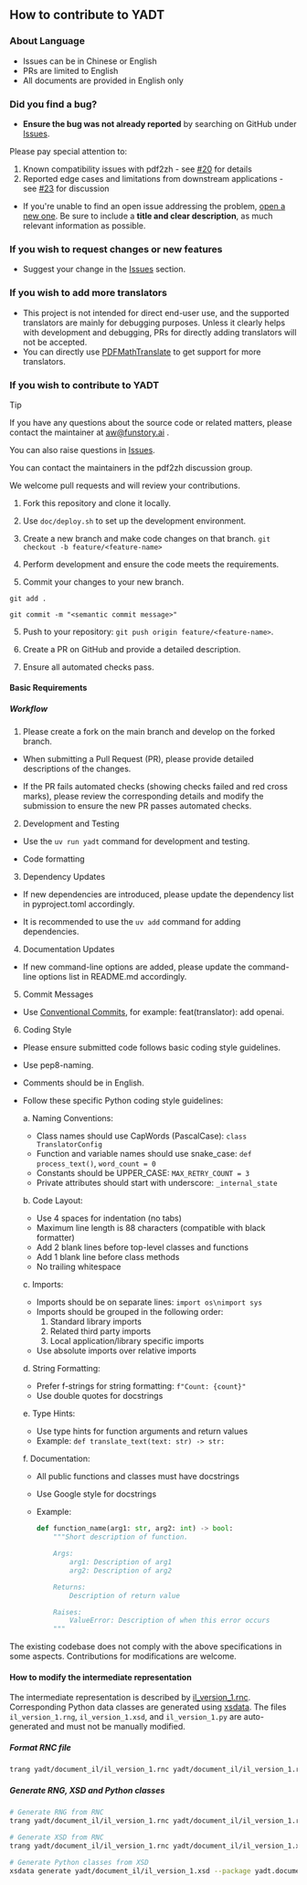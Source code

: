 ## How to contribute to YADT

### **About Language**

- Issues can be in Chinese or English
- PRs are limited to English
- All documents are provided in English only

### **Did you find a bug?**

- **Ensure the bug was not already reported** by searching on GitHub under [Issues](https://github.com/funstory-ai/yadt/issues).

Please pay special attention to:

1. Known compatibility issues with pdf2zh - see [#20](https://github.com/funstory-ai/yadt/issues/20) for details
2. Reported edge cases and limitations from downstream applications - see [#23](https://github.com/funstory-ai/yadt/issues/23) for discussion

- If you're unable to find an open issue addressing the problem, [open a new one](https://github.com/funstory-ai/yadt/issues/new?template=bug_report.md). Be sure to include a **title and clear description**, as much relevant information as possible.

### **If you wish to request changes or new features**

- Suggest your change in the [Issues](https://github.com/funstory-ai/yadt/issues/new?template=feature_request.md) section.

### **If you wish to add more translators**

- This project is not intended for direct end-user use, and the supported translators are mainly for debugging purposes. Unless it clearly helps with development and debugging, PRs for directly adding translators will not be accepted.
- You can directly use [PDFMathTranslate](https://github.com/Byaidu/PDFMathTranslate) to get support for more translators.

### **If you wish to contribute to YADT**

> [!TIP]
>
> If you have any questions about the source code or related matters, please contact the maintainer at aw@funstory.ai .
> 
> You can also raise questions in [Issues](https://github.com/funstory-ai/yadt/issues).
> 
> You can contact the maintainers in the pdf2zh discussion group.
> 
> We welcome pull requests and will review your contributions.


1. Fork this repository and clone it locally.
2. Use `doc/deploy.sh` to set up the development  environment.
3. Create a new branch and make code changes on that branch. `git checkout -b feature/<feature-name>`
4. Perform development and ensure the code meets the requirements.

5. Commit your changes to your new branch.

```
git add .

git commit -m "<semantic commit message>"
```

5. Push to your repository: `git push origin feature/<feature-name>`.

6. Create a PR on GitHub and provide a detailed description.

7. Ensure all automated checks pass.

#### Basic Requirements

##### Workflow

1. Please create a fork on the main branch and develop on the forked branch.

- When submitting a Pull Request (PR), please provide detailed descriptions of the changes.

- If the PR fails automated checks (showing checks failed and red cross marks), please review the corresponding details and modify the submission to ensure the new PR passes automated checks.

2. Development and Testing

- Use the `uv run yadt` command for development and testing.

- Code formatting

3. Dependency Updates

- If new dependencies are introduced, please update the dependency list in pyproject.toml accordingly.

- It is recommended to use the `uv add` command for adding dependencies.

4. Documentation Updates

- If new command-line options are added, please update the command-line options list in README.md accordingly.

5. Commit Messages

- Use [Conventional Commits](https://www.conventionalcommits.org/en/v1.0.0/), for example: feat(translator): add openai.

6. Coding Style

- Please ensure submitted code follows basic coding style guidelines.
- Use pep8-naming.
- Comments should be in English.
- Follow these specific Python coding style guidelines:

  a. Naming Conventions:

  - Class names should use CapWords (PascalCase): `class TranslatorConfig`
  - Function and variable names should use snake_case: `def process_text()`, `word_count = 0`
  - Constants should be UPPER_CASE: `MAX_RETRY_COUNT = 3`
  - Private attributes should start with underscore: `_internal_state`

  b. Code Layout:

  - Use 4 spaces for indentation (no tabs)
  - Maximum line length is 88 characters (compatible with black formatter)
  - Add 2 blank lines before top-level classes and functions
  - Add 1 blank line before class methods
  - No trailing whitespace

  c. Imports:

  - Imports should be on separate lines: `import os\nimport sys`
  - Imports should be grouped in the following order:
    1.  Standard library imports
    2.  Related third party imports
    3.  Local application/library specific imports
  - Use absolute imports over relative imports

  d. String Formatting:

  - Prefer f-strings for string formatting: `f"Count: {count}"`
  - Use double quotes for docstrings

  e. Type Hints:

  - Use type hints for function arguments and return values
  - Example: `def translate_text(text: str) -> str:`

  f. Documentation:

  - All public functions and classes must have docstrings
  - Use Google style for docstrings
  - Example:

    ```python
    def function_name(arg1: str, arg2: int) -> bool:
        """Short description of function.

        Args:
            arg1: Description of arg1
            arg2: Description of arg2

        Returns:
            Description of return value

        Raises:
            ValueError: Description of when this error occurs
        """
    ```

The existing codebase does not comply with the above specifications in some aspects. Contributions for modifications are welcome.

#### How to modify the intermediate representation

The intermediate representation is described by [il_version_1.rnc](https://github.com/funstory-ai/yadt/blob/main/yadt/document_il/il_version_1.rnc). Corresponding Python data classes are generated using [xsdata](https://xsdata.readthedocs.io/en/latest/). The files `il_version_1.rng`, `il_version_1.xsd`, and `il_version_1.py` are auto-generated and must not be manually modified.

##### Format RNC file

```bash
trang yadt/document_il/il_version_1.rnc yadt/document_il/il_version_1.rnc
```

##### Generate RNG, XSD and Python classes

```bash
# Generate RNG from RNC
trang yadt/document_il/il_version_1.rnc yadt/document_il/il_version_1.rng

# Generate XSD from RNC
trang yadt/document_il/il_version_1.rnc yadt/document_il/il_version_1.xsd

# Generate Python classes from XSD
xsdata generate yadt/document_il/il_version_1.xsd --package yadt.document_il
```
